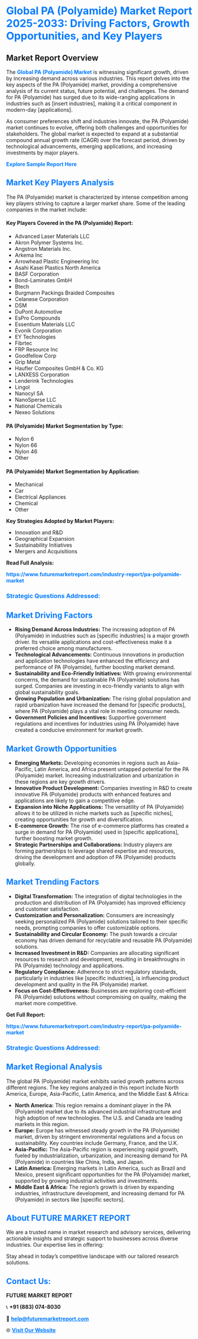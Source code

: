 <h1 style="color: #007BFF;">Global PA (Polyamide) Market Report 2025-2033: Driving Factors, Growth Opportunities, and Key Players</h1>

<section id="overview">
<h2>Market Report Overview</h2>
<p>The <a href="https://www.futuremarketreport.com/industry-report/pa-polyamide-market" style="color: #007BFF; text-decoration: none;"><strong>Global PA (Polyamide) Market</strong></a> is witnessing significant growth, driven by increasing demand across various industries. This report delves into the key aspects of the PA (Polyamide) market, providing a comprehensive analysis of its current status, future potential, and challenges. The demand for PA (Polyamide) has surged due to its wide-ranging applications in industries such as [insert industries], making it a critical component in modern-day [applications].</p>
<p>As consumer preferences shift and industries innovate, the PA (Polyamide) market continues to evolve, offering both challenges and opportunities for stakeholders. The global market is expected to expand at a substantial compound annual growth rate (CAGR) over the forecast period, driven by technological advancements, emerging applications, and increasing investments by major players.</p>
</section>

<section id="overview">
<p><a href="https://www.futuremarketreport.com/request-sample/reportId=104742" style="color: #007BFF; text-decoration: none;"><strong>Explore Sample Report Here</strong></a></p>
</section>

<section id="key-players">
<h2 style="color: #007BFF;">Market Key Players Analysis</h2>
<p>The PA (Polyamide) market is characterized by intense competition among key players striving to capture a larger market share. Some of the leading companies in the market include:</p>
<h4>Key Players Covered in the PA (Polyamide) Report:</h4>
<ul><li>Advanced Laser Materials LLC</li><li>Akron Polymer Systems Inc.</li><li>Angstron Materials Inc.</li><li>Arkema Inc</li><li>Arrowhead Plastic Engineering Inc</li><li>Asahi Kasei Plastics North America</li><li>BASF Corporation</li><li>Bond-Laminates GmbH</li><li>Btech</li><li>Burgmann Packings Braided Composites</li><li>Celanese Corporation</li><li>DSM</li><li>DuPont Automotive</li><li>EsPro Compounds</li><li>Essentium Materials LLC</li><li>Evonik Corporation</li><li>EY Technologies</li><li>Fibrtec</li><li>FRP Resource Inc</li><li>Goodfellow Corp</li><li>Grip Metal</li><li>Haufler Composites GmbH &amp; Co. KG</li><li>LANXESS Corporation</li><li>Lenderink Technologies</li><li>Lingol</li><li>Nanocyl SA</li><li>NanoSperse LLC</li><li>National Chemicals</li><li>Nexeo Solutions</li></ul>
<h4>PA (Polyamide) Market Segmentation by Type:</h4>
<ul><li>Nylon 6</li><li>Nylon 66</li><li>Nylon 46</li><li>Other</li></ul>

<h4>PA (Polyamide) Market Segmentation by Application:</h4>
<ul><li>Mechanical</li><li>Car</li><li>Electrical Appliances</li><li>Chemical</li><li>Other</li></ul>
<p><strong>Key Strategies Adopted by Market Players:</strong></p>
<ul>
<li>Innovation and R&D</li>
<li>Geographical Expansion</li>
<li>Sustainability Initiatives</li>
<li>Mergers and Acquisitions</li>
</ul>
</section>

<section>
<p><strong>Read Full Analysis: </strong></p><a href="https://www.futuremarketreport.com/industry-report/pa-polyamide-market" style="color: #007BFF; text-decoration: none;"><strong>https://www.futuremarketreport.com/industry-report/pa-polyamide-market</strong></a>
<h3 style="color: #007BFF;">Strategic Questions Addressed:</h3>
</section>

<section id="driving-factors">
<h2 style="color: #007BFF;">Market Driving Factors</h2>
<ul>
<li><strong>Rising Demand Across Industries:</strong> The increasing adoption of PA (Polyamide) in industries such as [specific industries] is a major growth driver. Its versatile applications and cost-effectiveness make it a preferred choice among manufacturers.</li>
<li><strong>Technological Advancements:</strong> Continuous innovations in production and application technologies have enhanced the efficiency and performance of PA (Polyamide), further boosting market demand.</li>
<li><strong>Sustainability and Eco-Friendly Initiatives:</strong> With growing environmental concerns, the demand for sustainable PA (Polyamide) solutions has surged. Companies are investing in eco-friendly variants to align with global sustainability goals.</li>
<li><strong>Growing Population and Urbanization:</strong> The rising global population and rapid urbanization have increased the demand for [specific products], where PA (Polyamide) plays a vital role in meeting consumer needs.</li>
<li><strong>Government Policies and Incentives:</strong> Supportive government regulations and incentives for industries using PA (Polyamide) have created a conducive environment for market growth.</li>
</ul>
</section>

<section id="growth-opportunities">
<h2 style="color: #007BFF;">Market Growth Opportunities</h2>
<ul>
<li><strong>Emerging Markets:</strong> Developing economies in regions such as Asia-Pacific, Latin America, and Africa present untapped potential for the PA (Polyamide) market. Increasing industrialization and urbanization in these regions are key growth drivers.</li>
<li><strong>Innovative Product Development:</strong> Companies investing in R&D to create innovative PA (Polyamide) products with enhanced features and applications are likely to gain a competitive edge.</li>
<li><strong>Expansion into Niche Applications:</strong> The versatility of PA (Polyamide) allows it to be utilized in niche markets such as [specific niches], creating opportunities for growth and diversification.</li>
<li><strong>E-commerce Growth:</strong> The rise of e-commerce platforms has created a surge in demand for PA (Polyamide) used in [specific applications], further boosting market growth.</li>
<li><strong>Strategic Partnerships and Collaborations:</strong> Industry players are forming partnerships to leverage shared expertise and resources, driving the development and adoption of PA (Polyamide) products globally.</li>
</ul>
</section>

<section id="trending-factors">
<h2 style="color: #007BFF;">Market Trending Factors</h2>
<ul>
<li><strong>Digital Transformation:</strong> The integration of digital technologies in the production and distribution of PA (Polyamide) has improved efficiency and customer satisfaction.</li>
<li><strong>Customization and Personalization:</strong> Consumers are increasingly seeking personalized PA (Polyamide) solutions tailored to their specific needs, prompting companies to offer customizable options.</li>
<li><strong>Sustainability and Circular Economy:</strong> The push towards a circular economy has driven demand for recyclable and reusable PA (Polyamide) solutions.</li>
<li><strong>Increased Investment in R&D:</strong> Companies are allocating significant resources to research and development, resulting in breakthroughs in PA (Polyamide) technology and applications.</li>
<li><strong>Regulatory Compliance:</strong> Adherence to strict regulatory standards, particularly in industries like [specific industries], is influencing product development and quality in the PA (Polyamide) market.</li>
<li><strong>Focus on Cost-Effectiveness:</strong> Businesses are exploring cost-efficient PA (Polyamide) solutions without compromising on quality, making the market more competitive.</li>
</ul>
</section>

<section>
<p><strong>Get Full Report: </strong></p><a href="https://www.futuremarketreport.com/industry-report/pa-polyamide-market" style="color: #007BFF; text-decoration: none;"><strong>https://www.futuremarketreport.com/industry-report/pa-polyamide-market</strong></a>
<h3 style="color: #007BFF;">Strategic Questions Addressed:</h3>
</section>


<section id="regional-analysis">
<h2 style="color: #007BFF;">Market Regional Analysis</h2>
<p>The global PA (Polyamide) market exhibits varied growth patterns across different regions. The key regions analyzed in this report include North America, Europe, Asia-Pacific, Latin America, and the Middle East & Africa:</p>
<ul>
<li><strong>North America:</strong> This region remains a dominant player in the PA (Polyamide) market due to its advanced industrial infrastructure and high adoption of new technologies. The U.S. and Canada are leading markets in this region.</li>
<li><strong>Europe:</strong> Europe has witnessed steady growth in the PA (Polyamide) market, driven by stringent environmental regulations and a focus on sustainability. Key countries include Germany, France, and the U.K.</li>
<li><strong>Asia-Pacific:</strong> The Asia-Pacific region is experiencing rapid growth, fueled by industrialization, urbanization, and increasing demand for PA (Polyamide) in countries like China, India, and Japan.</li>
<li><strong>Latin America:</strong> Emerging markets in Latin America, such as Brazil and Mexico, present significant opportunities for the PA (Polyamide) market, supported by growing industrial activities and investments.</li>
<li><strong>Middle East & Africa:</strong> The region’s growth is driven by expanding industries, infrastructure development, and increasing demand for PA (Polyamide) in sectors like [specific sectors].</li>
</ul>
</section>

<footer>
<h2 style="color: #007BFF;">About FUTURE MARKET REPORT</h2>
<p>We are a trusted name in market research and advisory services, delivering actionable insights and strategic support to businesses across diverse industries. Our expertise lies in offering:</p>

<p>Stay ahead in today’s competitive landscape with our tailored research solutions.</p>

<h2 style="color: #007BFF;">Contact Us:</h2>
<p><strong>FUTURE MARKET REPORT</strong></p>
<p>📞 <strong>+91 (883) 074-8030</strong></p>
<p>📧 <strong><a href="mailto:help@futuremarketreport.com" style="color: #007BFF;">help@futuremarketreport.com</a></strong></p>
<p>🌐 <strong><a href="https://www.futuremarketreport.com/" style="color: #007BFF;">Visit Our Website</a></strong></p>
</footer>